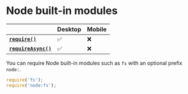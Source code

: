 # Node built-in modules

|                                       | Desktop | Mobile |
| ------------------------------------- | ------- | ------ |
| **[`require()`][require]**           | ✅       | ❌      |
| **[`requireAsync()`][requireAsync]** | ✅       | ❌      |

You can require Node built-in modules such as `fs` with an optional prefix `node:`.

```js
require('fs');
require('node:fs');
```

[require]: ./core-functions.md#require
[requireAsync]: ./core-functions.md#requireasync
